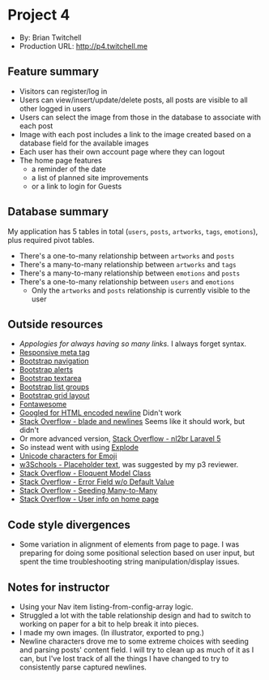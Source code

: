 # Project 4
+ By: Brian Twitchell
+ Production URL: <http://p4.twitchell.me>

## Feature summary
* Visitors can register/log in
* Users can view/insert/update/delete posts, all posts are visible to all other logged in users
* Users can select the image from those in the database to associate with each post
* Image with each post includes a link to the image created based on a database field for the available images
* Each user has their own account page where they can logout
* The home page features
  * a reminder of the date
  * a list of planned site improvements
  * or a link to login for Guests
  
## Database summary
My application has 5 tables in total (`users`, `posts`, `artworks`, `tags`, `emotions`), plus required pivot tables.
* There's a one-to-many relationship between `artworks` and `posts`
* There's a many-to-many relationship between `artworks` and `tags`
* There's a many-to-many relationship between `emotions` and `posts`
* There's a one-to-many relationship between `users` and `emotions`
  * Only the `artworks` and `posts` relationship is currently visible to the user

## Outside resources
* _Appologies for always having so many links._ I always forget syntax.
* [Responsive meta tag](https://getbootstrap.com/docs/4.3/getting-started/introduction/)
* [Bootstrap navigation](https://getbootstrap.com/docs/4.3/components/navbar/)
* [Bootstrap alerts](https://getbootstrap.com/docs/4.3/components/alerts/)
* [Bootstrap textarea](https://getbootstrap.com/docs/4.0/components/forms/)
* [Bootstrap list groups](https://getbootstrap.com/docs/4.3/components/list-group/)
* [Bootstrap grid layout](https://getbootstrap.com/docs/4.0/layout/grid/)
* [Fontawesome](https://fontawesome.com/start)
* [Googled for HTML encoded newline](http://code.cside.com/3rdpage/us/newLine.html) Didn't work
* [Stack Overflow - blade and newlines](https://stackoverflow.com/questions/26667116/how-to-keep-the-line-breaks-from-user-input-but-also-sanitize-in-blade) Seems like it should work, but didn't
* Or more advanced version, [Stack Overflow - nl2br Laravel 5](https://stackoverflow.com/questions/28569955/how-do-i-use-nl2br-in-laravel-5-blade)
* So instead went with using [Explode](https://www.php.net/manual/en/function.explode.php)
* [Unicode characters for Emoji](https://www.unicode.org/emoji/charts/full-emoji-list.html#2764)
* [w3Schools - Placeholder text](https://www.w3schools.com/tags/att_input_placeholder.asp), was suggested by my p3 reviewer.
* [Stack Overflow - Eloquent Model Class](https://stackoverflow.com/questions/28350232/laravel-model-class-not-found)
* [Stack Overflow - Error Field w/o Default Value](https://stackoverflow.com/questions/41750167/error-field-doesnt-have-a-default-value-in-laravel-5-3/41750212)
* [Stack Overflow - Seeding Many-to-Many](https://stackoverflow.com/questions/45269146/laravel-seeding-many-to-many-relationship)
* [Stack Overflow - User info on home page](https://stackoverflow.com/questions/28650067/laravel-5-display-username-on-homepage)

## Code style divergences
* Some variation in alignment of elements from page to page. I was preparing for doing some positional selection based on user input, but spent the time troubleshooting string manipulation/display issues.

## Notes for instructor
* Using your Nav item listing-from-config-array logic.
* Struggled a lot with the table relationship design and had to switch to working on paper for a bit to help break it into pieces.
* I made my own images. (In illustrator, exported to png.)
* Newline characters drove me to some extreme choices with seeding and parsing posts' content field. I will try to clean up as much of it as I can, but I've lost track of all the things I have changed to try to consistently parse captured newlines.
